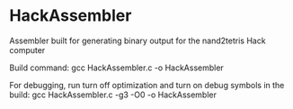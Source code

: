 # HackAssembler
Assembler built for generating binary output for the nand2tetris Hack computer

Build command: gcc HackAssembler.c -o HackAssembler

For debugging, run turn off optimization and turn on debug symbols in the build: gcc HackAssembler.c -g3 -O0 -o HackAssembler 